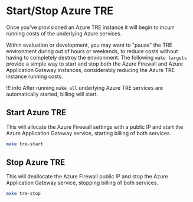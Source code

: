# Start/Stop Azure TRE

Once you've provisioned an Azure TRE instance it will begin to incurr running costs of the underlying Azure services.

Within evaluation or development, you may want to "pause" the TRE environment during out of hours or weekends, to reduce costs without having to completely destroy the environment.  The following `make targets` provide a simple way to start and stop both the Azure Firewall and Azure Application Gateway instances, considerably reducing the Azure TRE instance running costs.

!!! info
    After running `make all` underlying Azure TRE services are automatically started, billing will start.

## Start Azure TRE

This will allocate the Azure Firewall settings with a public IP and start the Azure Application Gateway service, starting billing of both services.

```bash
make tre-start
```

## Stop Azure TRE

This will deallocate the Azure Firewall public IP and stop the Azure Application Gateway service, stopping billing of both services.

```bash
make tre-stop
```
